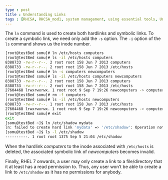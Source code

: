 ```yaml
---
type : post
title : Understanding Links
tags : [RHCSA, RHCSA_mod1, system management, using essential tools, Understanding links]
---
```


The `ln` command is used to create both hardlinks and symbolic links. To create a symbolic
link, we need only add the `-s` option. The `-i` option of the `ls` command shows us the inode
number.

```sh
[root@testBed somu]# ln /etc/hosts computers
[root@testBed somu]# ls -il /etc/hosts computers
8388733 -rw-r--r--. 2 root root 158 Jun 7 2013 computers
8388733 -rw-r--r--. 2 root root 158 Jun 7 2013 /etc/hosts
[root@testBed somu]# ln -s computers newcomputers
[root@testBed somu]# ls -il /etc/hosts computers newcomputers
8388733 -rw-r--r--. 2 root root 158 Jun 7 2013 computers
8388733 -rw-r--r--. 2 root root 158 Jun 7 2013 /etc/hosts
27604468 lrwxrwxrwx. 1 root root 9 Sep 7 19:26 newcomputers -> computers
[root@testBed somu]# rm -f computers
[root@testBed somu]# ls -il /etc/hosts newcomputers
8388733 -rw-r--r--. 1 root root 158 Jun 7 2013 /etc/hosts
27604468 lrwxrwxrwx. 1 root root 9 Sep 7 19:26 newcomputers -> computers
[root@testBed somu]# exit
exit
[somu@testBed ~]$ ln /etc/shadow mydata
ln: failed to create hard link 'mydata' => '/etc/shadow': Operation not permitted
[somu@testBed ~]$ ls -l /etc/shadow
----------. 1 root root 1375 Sep 5 21:04 /etc/shadow
```

When the hardlink _computers_ to the inode associated with `/etc/hosts` is deleted, the associated symbolic link of _newcomputers_ becomes invalid.

Finally, RHEL 7 onwards, a user may only create a link to a file/directory that it at least has a read permission to. Thus, any user won’t be able to create a link to `/etc/shadow` as it has no permissions for anybody.